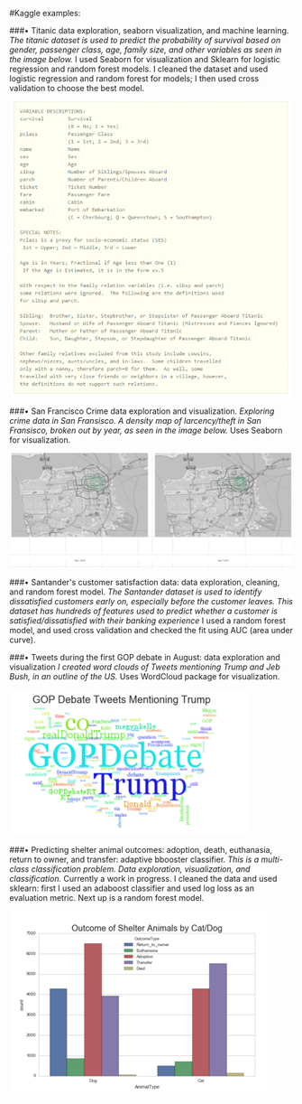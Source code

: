 
#Kaggle examples: 

###•	Titanic data exploration, seaborn visualization, and machine learning.
*The titanic dataset is used to predict the probability of survival based on gender, passenger class, age, family size, and other variables as seen in the image below.*  I used Seaborn for visualization and Sklearn for logistic regression and random forest models.  I cleaned the dataset and used logistic regression and random forest for models; I then used cross validation to choose the best model.

![Alt text](https://github.com/heavenstobetsy/Kaggle/blob/master/images/Titanic.PNG "Titanic Variables")

###•	San Francisco Crime data exploration and visualization.
*Exploring crime data in San Fransisco. A density map of larcency/theft in San Fransisco, broken out by year, as seen in the image below.*  Uses Seaborn for visualization.

![Alt text](https://github.com/heavenstobetsy/Kaggle/blob/master/images/density.plot.2014.2015.PNG "San Fransico Crime")


###•	Santander's customer satisfaction data: data exploration, cleaning, and random forest model.
*The Santander dataset is used to identify dissatisfied customers early on, especially before the customer leaves.  This dataset has hundreds of features used to predict whether a customer is satisfied/dissatisfied with their banking experience*  I used a random forest model, and used cross validation and checked the fit using AUC (area under curve).



###•	Tweets during the first GOP debate in August: data exploration and visualization
*I created word clouds of Tweets mentioning Trump and Jeb Bush, in an outline of the US.*  Uses WordCloud package for visualization.

![Alt text](https://github.com/heavenstobetsy/Kaggle/blob/master/images/PoliticsTrumpTweets.PNG "Trump Tweets")



###•	Predicting shelter animal outcomes: adoption, death, euthanasia, return to owner, and transfer: adaptive bbooster classifier.
*This is a multi-class classification problem. Data exploration, visualization, and classification.*  Currently a work in progress.  I cleaned the data and used sklearn: first I used an adaboost classifier and used log loss as an evaluation metric.  Next up is a random forest model.

![Alt text](https://github.com/heavenstobetsy/Kaggle/blob/master/images/Shelter.PNG "Shelter Adoptions")
